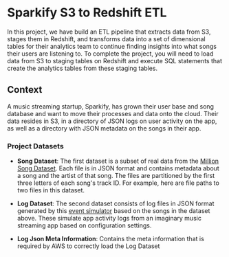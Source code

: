 # Sparkify S3 to Redshift ETL

In this project, we have build an ETL pipeline that extracts data from S3, stages them in Redshift, and transforms data into a set of dimensional tables for their analytics team to continue finding insights into what songs their users are listening to. To complete the project, you will need to load data from S3 to staging tables on Redshift and execute SQL statements that create the analytics tables from these staging tables.

## Context
A music streaming startup, Sparkify, has grown their user base and song database and want to move their processes and data onto the cloud. Their data resides in S3, in a directory of JSON logs on user activity on the app, as well as a directory with JSON metadata on the songs in their app.

### Project Datasets

* **Song Dataset**: The first dataset is a subset of real data from the [Million Song Dataset](http://millionsongdataset.com/). Each file is in JSON format and contains metadata about a song and the artist of that song. The files are partitioned by the first three letters of each song's track ID. For example, here are file paths to two files in this dataset.

*  **Log Dataset**: The second dataset consists of log files in JSON format generated by this [event simulator](https://github.com/Interana/eventsim) based on the songs in the dataset above. These simulate app activity logs from an imaginary music streaming app based on configuration settings.

*  **Log Json Meta Information**: Contains the meta information that is required by AWS to correctly load the Log Dataset
